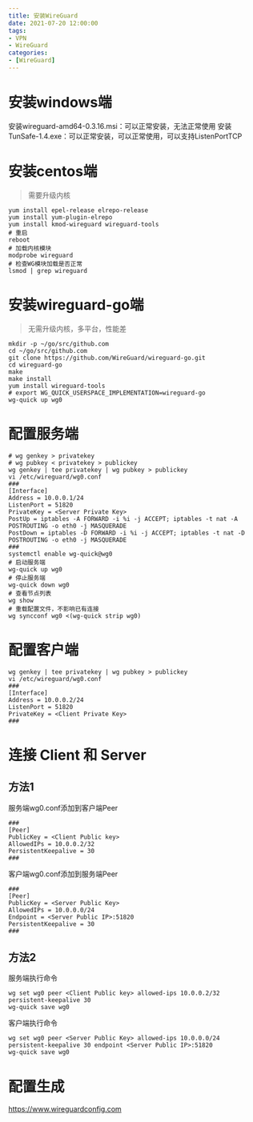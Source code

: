 ```yaml
---
title: 安装WireGuard
date: 2021-07-20 12:00:00
tags:
- VPN
- WireGuard
categories:
- [WireGuard]
---
```


# 安装windows端

安装wireguard-amd64-0.3.16.msi：可以正常安装，无法正常使用
安装TunSafe-1.4.exe：可以正常安装，可以正常使用，可以支持ListenPortTCP

# 安装centos端

> 需要升级内核

```shell
yum install epel-release elrepo-release
yum install yum-plugin-elrepo
yum install kmod-wireguard wireguard-tools
# 重启
reboot
# 加载内核模块
modprobe wireguard
# 检查WG模块加载是否正常
lsmod | grep wireguard
```

<!-- more -->

# 安装wireguard-go端

> 无需升级内核，多平台，性能差

```shell
mkdir -p ~/go/src/github.com
cd ~/go/src/github.com
git clone https://github.com/WireGuard/wireguard-go.git
cd wireguard-go
make
make install
yum install wireguard-tools
# export WG_QUICK_USERSPACE_IMPLEMENTATION=wireguard-go
wg-quick up wg0
```

# 配置服务端

```shell
# wg genkey > privatekey
# wg pubkey < privatekey > publickey
wg genkey | tee privatekey | wg pubkey > publickey
vi /etc/wireguard/wg0.conf
###
[Interface]
Address = 10.0.0.1/24
ListenPort = 51820
PrivateKey = <Server Private Key>
PostUp = iptables -A FORWARD -i %i -j ACCEPT; iptables -t nat -A POSTROUTING -o eth0 -j MASQUERADE
PostDown = iptables -D FORWARD -i %i -j ACCEPT; iptables -t nat -D POSTROUTING -o eth0 -j MASQUERADE
###
systemctl enable wg-quick@wg0
# 启动服务端
wg-quick up wg0
# 停止服务端
wg-quick down wg0
# 查看节点列表
wg show
# 重载配置文件，不影响已有连接
wg syncconf wg0 <(wg-quick strip wg0)
```

# 配置客户端

```shell
wg genkey | tee privatekey | wg pubkey > publickey
vi /etc/wireguard/wg0.conf
###
[Interface]
Address = 10.0.0.2/24
ListenPort = 51820
PrivateKey = <Client Private Key>
###
```

# 连接 Client 和 Server

## 方法1

服务端wg0.conf添加到客户端Peer

```shell
###
[Peer]
PublicKey = <Client Public key>
AllowedIPs = 10.0.0.2/32
PersistentKeepalive = 30
###
```

客户端wg0.conf添加到服务端Peer

```shell
###
[Peer]
PublicKey = <Server Public Key>
AllowedIPs = 10.0.0.0/24
Endpoint = <Server Public IP>:51820
PersistentKeepalive = 30
###
```

## 方法2

服务端执行命令

```shell
wg set wg0 peer <Client Public key> allowed-ips 10.0.0.2/32 persistent-keepalive 30
wg-quick save wg0
```

客户端执行命令

```shell
wg set wg0 peer <Server Public Key> allowed-ips 10.0.0.0/24 persistent-keepalive 30 endpoint <Server Public IP>:51820 
wg-quick save wg0
```

# 配置生成

https://www.wireguardconfig.com
